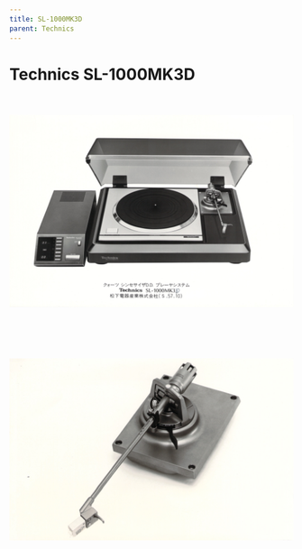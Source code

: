 ```yaml
---
title: SL-1000MK3D
parent: Technics
---
```


# Technics SL-1000MK3D


<br/>
<div align="center" style="padding: 20px 0;">
    <img src="/assets/images/Technics/Technics SL-1000MK3D.jpg" alt="Technics SL-1000MK3D.">
    <p><b></b></p>
</div>
<br/>

<br/>
<div align="center" style="padding: 20px 0;">
    <img src="/assets/images/Technics/Technics EPA-102MK2.jpg" alt="Technics EPA-102MK2.">
    <p><b></b></p>
</div>
<br/>